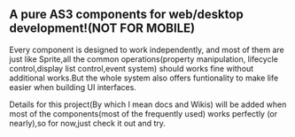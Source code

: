A pure AS3 components for web/desktop development!(NOT FOR MOBILE)
------------------------------

Every component is designed to work independently, and most of them 
are just like Sprite,all the common operations(property manipulation,
lifecycle control,display list control,event system) should works fine
without additional works.But the whole system also offers funtionality 
to make life easier when building UI interfaces.

Details for this project(By which I mean docs and Wikis) will be added 
when most of the components(most of the frequently used) works perfectly
(or nearly),so for now,just check it out and try.